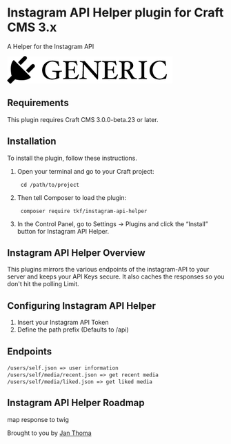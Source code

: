 # Instagram API Helper plugin for Craft CMS 3.x

A Helper for the Instagram API

![Screenshot](resources/img/plugin-logo.png)

## Requirements

This plugin requires Craft CMS 3.0.0-beta.23 or later.

## Installation

To install the plugin, follow these instructions.

1. Open your terminal and go to your Craft project:

        cd /path/to/project

2. Then tell Composer to load the plugin:

        composer require tkf/instagram-api-helper

3. In the Control Panel, go to Settings → Plugins and click the “Install” button for Instagram API Helper.

## Instagram API Helper Overview

This plugins mirrors the various endpoints of the instagram-API to your server and
keeps your API Keys secure. It also caches the responses so you don't hit the polling
Limit.

## Configuring Instagram API Helper

1. Insert your Instagram API Token
2. Define the path prefix (Defaults to /api)

## Endpoints

    /users/self.json => user information
    /users/self/media/recent.json => get recent media
    /users/self/media/liked.json => get liked media

## Instagram API Helper Roadmap

map response to twig

Brought to you by [Jan Thoma](https://t-k-f.ch)
